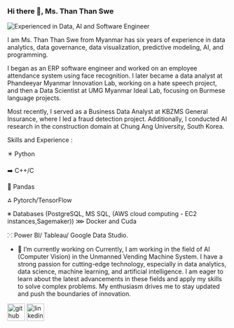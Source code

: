 ### Hi there 👋, Ms. Than Than Swe 
![Experienced in Data, AI and Software Engineer](https://pbs.twimg.com/profile_banners/1719739583704010752/1701500243/1080x360)


I am Ms. Than Than Swe from Myanmar has six years of experience in data analytics, data governance, data visualization, predictive modeling, AI, and programming. 

I began as an ERP software engineer and worked on an employee attendance system using face recognition. I later became a data analyst at Phandeeyar Myanmar Innovation Lab, working on a hate speech project, and then a Data Scientist at UMG Myanmar Ideal Lab, focusing on Burmese language projects. 

Most recently, I served as a Business Data Analyst at KBZMS General Insurance, where I led a fraud detection project. Additionally, I conducted AI research in the construction domain at Chung Ang University, South Korea.

Skills and Experience : 

✴️ Python

➡️ C++/C

🔼 Pandas

⁂ Pytorch/TensorFlow

※ Databases (PostgreSQL, MS SQL, (AWS cloud computing - EC2 instances,Sagemaker))
⋙ Docker and Cuda

⁙  Power BI/ Tableau/ Google Data Studio.


- 🔭 I’m currently working on Currently, I am working in the field of AI (Computer Vision) in the Unmanned Vending Machine System. I have a strong passion for cutting-edge technology, especially in data analytics, data science, machine learning, and artificial intelligence. I am eager to learn about the latest advancements in these fields and apply my skills to solve complex problems. My enthusiasm drives me to stay updated and push the boundaries of innovation.

[<img src='https://cdn.jsdelivr.net/npm/simple-icons@3.0.1/icons/github.svg' alt='github' height='40'>](https://github.com/https://github.com/thanthanswe0310?tab=repositories)  [<img src='https://cdn.jsdelivr.net/npm/simple-icons@3.0.1/icons/linkedin.svg' alt='linkedin' height='40'>](https://www.linkedin.com/in/https://www.linkedin.com/in/than-than-swe-0a52a216a//)  

